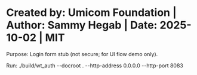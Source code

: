 # Created by: Umicom Foundation | Author: Sammy Hegab | Date: 2025-10-02 | MIT
Purpose: Login form stub (not secure; for UI flow demo only).


Run:
  ./build/wt_auth --docroot . --http-address 0.0.0.0 --http-port 8083
